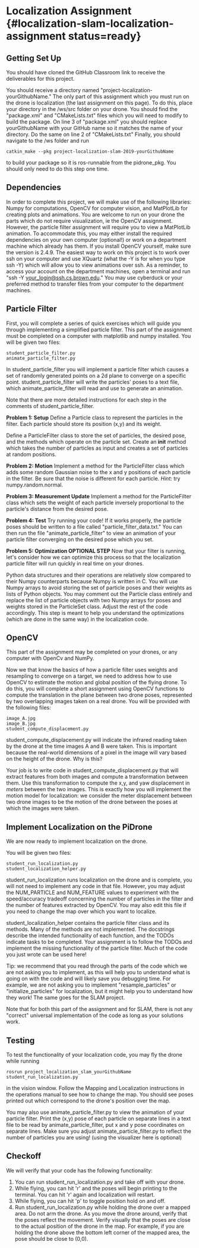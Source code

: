 # Localization Assignment {#localization-slam-localization-assignment status=ready}

## Getting Set Up
You should have cloned the GitHub Classroom link to receive the deliverables
for this project.

You should receive a directory named "project-localization-yourGithubName." The only part
of this assignment which you must run on the drone is localization (the last
assignment on this page). To do this, place your directory in the /ws/src folder
on your drone. You should find the "package.xml" and "CMakeLists.txt" files which you will need to modify
to build the package. On line 3 of "package.xml" you should replace
yourGithubName with your GitHub name so it matches the name of your directory. Do the same
on line 2 of "CMakeLists.txt" Finally, you should navigate to the /ws folder and run

    catkin_make --pkg project-localization-slam-2019-yourGithubName

to build your package so it is ros-runnable from the pidrone_pkg. You should only need to
do this step one time.


## Dependencies
In order to complete this project, we will make use of the following libraries: Numpy
for computations,  OpenCV for computer vision, and MatPlotLib for creating
plots and animations. You are welcome to run on your drone the parts which do
not require visualization, ie the OpenCV assignment.
However, the particle filter assignment will require you to view a MatPlotLib
animation. To accommodate this, you may either install the required dependencies
on your own computer (optional!) or work on a department machine which already
has them. If you install OpenCV yourself, make sure the version is 2.4.9.
The easiest way to work on this project is to work over ssh on your
computer and use XQuartz (what the -Y is for when you type ssh -Y) which will
allow you to view animations over ssh. As a reminder, to access
your account on the department machines, open a terminal and run "ssh -Y your_login@ssh.cs.brown.edu."
You may use cyberduck or your preferred method to transfer files from your computer to the
department machines.

## Particle Filter
First, you will complete a series of quick exercises which will guide you through implementing a simplified particle filter. This part of the assignment must be completed on a computer with matplotlib and numpy installed. You will be given two files:

    student_particle_filter.py
    animate_particle_filter.py

In student_particle_filter you will implement a particle filter which causes a set of randomly generated points on a 2d plane to converge on a specific point. student_particle_filter will write the particles' poses to a text file, which animate_particle_filter will read and use to generate an animation.

Note that there are more detailed instructions for each step in the comments of
student_particle_filter.

**Problem 1: Setup**
Define a Particle class to represent the particles in the filter. Each particle should store its position (x,y) and its weight.

Define a ParticleFilter class to store the set of particles, the desired pose, and the methods which operate on the particle set.  Create an __init__ method which takes the number of particles as input and creates a set of particles at random positions.

**Problem 2: Motion**
Implement a method for the ParticleFilter class which adds some random Gaussian noise to the x and y positions of each particle in the filter. Be sure that the noise is different for each particle. *Hint:* try numpy.random.normal.

**Problem 3: Measurement Update**
Implement a method for the ParticleFilter class which sets the weight of each particle inversely proportional to the particle's distance from the desired pose.

**Problem 4: Test**
Try running your code! If it works properly, the particle poses should be written to a file
called "particle_filter_data.txt." You can then run the file "animate_particle_filter" to view
an animation of your particle filter converging on the desired pose which you set.

**Problem 5: Optimization OPTIONAL STEP**
Now that your filter is running, let's consider how we can optimize this process so that the localization particle filter will run quickly in real time on your drones.

Python data structures and their operations are relatively slow compared to their Numpy counterparts because Numpy is written in C. You will use Numpy arrays to avoid storing the set of particle poses and their weights as lists of Python objects. You may comment out the Particle class entirely and replace the list of particle objects with two Numpy arrays for poses and weights stored in the ParticleSet class. Adjust the rest of the code accordingly. This step is meant to help you understand the optimizations (which are done in the same way) in the localization code.

## OpenCV
This part of the assignment may be completed on your drones, or any computer with OpenCv and NumPy.

Now we that know the basics of how a particle filter uses weights and resampling to converge on a target, we need to address how to use OpenCV to estimate the motion and global position of the flying drone. To do this, you will complete a short assignment using OpenCV functions to compute the translation in the plane between two drone poses, represented by two overlapping images taken on a real drone. You will be provided with the following files:

    image_A.jpg
    image_B.jpg
    student_compute_displacement.py

student_compute_displacement.py will indicate the infrared reading taken by the drone at the time images A and B were taken. This is important because the real-world dimensions of a pixel in the image will vary based on the height of the drone. Why is this?

Your job is to write code in student_compute_displacement.py that will extract features from both images and compute a transformation between them. Use this transformation to compute the x,y, and yaw displacement in *meters* between the two images. This is exactly how you will implement the motion model for localization: we consider the meter displacement between two drone images to be the motion of the drone between the poses at which the images were taken.

## Implement Localization on the PiDrone
We are now ready to implement localization on the drone.

You will be given two files:

    student_run_localization.py
    student_localization_helper.py

student_run_localization runs localization on the drone and is complete, you will not need to implement any code in that file. However, you may adjust the NUM_PARTICLE and NUM_FEATURE values to experiment with the speed/accuracy tradeoff concerning the number of particles in the filter and the number of features extracted by OpenCV. You may also edit this file if you need to change the map over which you want to localize.

student_localization_helper contains the particle filter class and its methods. Many of the methods are not implemented. The docstrings describe the intended functionality of each function, and the TODOs indicate tasks to be completed. Your assignment is to follow the TODOs and implement the missing functionality of the particle filter. Much of the code you just wrote can be used here!

Tip: we recommend that you read through the parts of the code which we are not asking you to implement,
as this will help you to understand what is going on with the code and will likely save you
debugging time. For example, we are not asking you to implement "resample_particles" or "initialize_particles"
for localization, but it might help you to understand how they work! The same goes for the SLAM project.

Note that for both this part of the assignment and for SLAM, there is not any "correct" universal
implementation of the code as long as your solutions work.

## Testing
To test the functionality of your localization code, you may fly the drone while running

    rosrun project_localization_slam_yourGithubName student_run_localization.py

in the vision window. Follow the Mapping and Localization instructions in the operations manual to see how to change the map. You should see poses printed out which correspond to the drone's position over the map.

You may also use animate_particle_filter.py to view the animation of your particle filter. Print the (x,y) pose of each particle on separate lines in a text file to be read by animate_particle_filter, put x and y pose coordinates on separate lines. Make sure you adjust animate_particle_filter.py to reflect the number of particles you are using! (using the visualizer here is optional)

## Checkoff
We will verify that your code has the following functionality:

 1. You can run student_run_localization.py and take off with your drone.
 2. While flying, you can hit 'r' and the poses will begin printing to the terminal. You can hit 'r' again and localization will restart.
 3. While flying, you can hit 'p' to toggle position hold on and off.
 4. Run student_run_localization.py while holding the drone over a mapped area. Do not arm the drone. As you move the drone around, verify that the poses reflect the movement. Verify visually that the poses are close to the actual position of the drone in the map. For example, if you are holding the drone above the bottom left corner of the mapped area, the pose should be close to (0,0).
